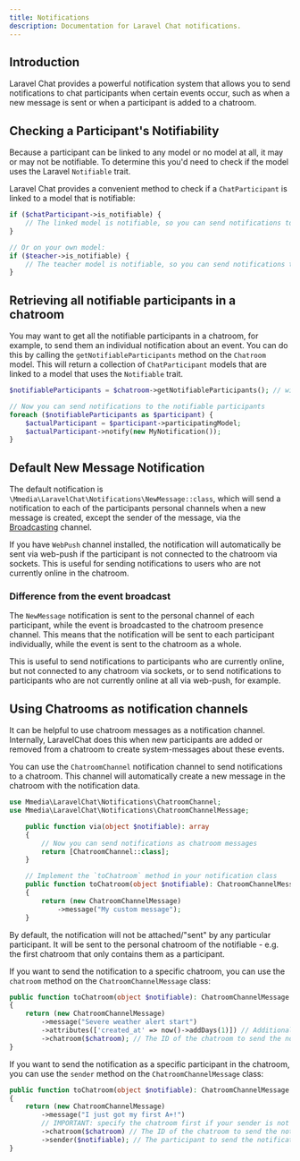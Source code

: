 ```yaml
---
title: Notifications
description: Documentation for Laravel Chat notifications.
---
```


## Introduction
Laravel Chat provides a powerful notification system that allows you to send notifications to chat participants when certain events occur, such as when a new message is sent or when a participant is added to a chatroom.

## Checking a Participant's Notifiability
Because a participant can be linked to any model or no model at all, it may or may not be notifiable. To determine this you'd need to check if the model uses the Laravel `Notifiable` trait.

Laravel Chat provides a convenient method to check if a `ChatParticipant` is linked to a model that is notifiable:
```php
if ($chatParticipant->is_notifiable) {
    // The linked model is notifiable, so you can send notifications to it with $chatParticipant->participatingModel->notify();
}

// Or on your own model:
if ($teacher->is_notifiable) {
    // The teacher model is notifiable, so you can send notifications to it.
}
```

## Retrieving all notifiable participants in a chatroom

You may want to get all the notifiable participants in a chatroom, for example, to send them an individual notification about an event. You can do this by calling the `getNotifiableParticipants` method on the `Chatroom` model. This will return a collection of `ChatParticipant` models that are linked to a model that uses the `Notifiable` trait.

```php
$notifiableParticipants = $chatroom->getNotifiableParticipants(); // will return a collection of ChatParticipant models that are morphable to a model that uses the Notifiable trait.

// Now you can send notifications to the notifiable participants
foreach ($notifiableParticipants as $participant) {
    $actualParticipant = $participant->participatingModel;
    $actualParticipant->notify(new MyNotification());
}
```

## Default New Message Notification
The default notification is `\Mmedia\LaravelChat\Notifications\NewMessage::class`, which will send a notification to each of the participants personal channels when a new message is created, except the sender of the message, via the [Broadcasting](/broadcasting) channel.

If you have `WebPush` channel installed, the notification will automatically be sent via web-push if the participant is not connected to the chatroom via sockets. This is useful for sending notifications to users who are not currently online in the chatroom.

### Difference from the event broadcast
The `NewMessage` notification is sent to the personal channel of each participant, while the event is broadcasted to the chatroom presence channel. This means that the notification will be sent to each participant individually, while the event is sent to the chatroom as a whole.

This is useful to send notifications to participants who are currently online, but not connected to any chatroom via sockets, or to send notifications to participants who are not currently online at all via web-push, for example.

## Using Chatrooms as notification channels
It can be helpful to use chatroom messages as a notification channel. Internally, LaravelChat does this when new participants are added or removed from a chatroom to create system-messages about these events.

You can use the `ChatroomChannel` notification channel to send notifications to a chatroom. This channel will automatically create a new message in the chatroom with the notification data.

```php
use Mmedia\LaravelChat\Notifications\ChatroomChannel;
use Mmedia\LaravelChat\Notifications\ChatroomChannelMessage;

    public function via(object $notifiable): array
    {
        // Now you can send notifications as chatroom messages
        return [ChatroomChannel::class];
    }

    // Implement the `toChatroom` method in your notification class
    public function toChatroom(object $notifiable): ChatroomChannelMessage
    {
        return (new ChatroomChannelMessage)
            ->message("My custom message");
    }
```
By default, the notification will not be attached/"sent" by any particular participant. It will be sent to the personal chatroom of the notifiable - e.g. the first chatroom that only contains them as a participant.

If you want to send the notification to a specific chatroom, you can use the `chatroom` method on the `ChatroomChannelMessage` class:

```php
public function toChatroom(object $notifiable): ChatroomChannelMessage
{
    return (new ChatroomChannelMessage)
        ->message("Severe weather alert start")
        ->attributes(['created_at' => now()->addDays(1)]) // Additional attributes to be force-filled when creating the message
        ->chatroom($chatroom); // The ID of the chatroom to send the notification
}
```

If you want to send the notification as a specific participant in the chatroom, you can use the `sender` method on the `ChatroomChannelMessage` class:

```php
public function toChatroom(object $notifiable): ChatroomChannelMessage
{
    return (new ChatroomChannelMessage)
        ->message("I just got my first A+!")
        // IMPORTANT: specify the chatroom first if your sender is not a ChatParticipant, but one of your own models
        ->chatroom($chatroom) // The ID of the chatroom to send the notification
        ->sender($notifiable); // The participant to send the notification as
}
```
